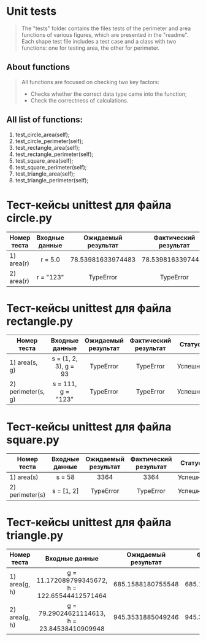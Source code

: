 # Unit tests
> The "tests" folder contains the files
> tests of the perimeter and area functions of various figures, which are presented in the "readme".
> Each shape test file includes a test case and a class with two functions: one for testing area, the other for perimeter.

## About functions
> All functions are focused on checking two key factors:
> * Checks whether the correct data type came into the function;
> * Check the correctness of calculations.
## All list of functions:
1) test_circle_area(self);
2) test_circle_perimeter(self);
3) test_rectangle_area(self);
4) test_rectangle_perimeter(self);
5) test_square_area(self);
6) test_square_perimeter(self);
7) test_triangle_area(self);
8) test_triangle_perimeter(self);
# Тест-кейсы unittest для файла circle.py
| Номер теста      | Входные данные |    Ожидаемый результат     |   Фактический результат    | Статус  |
|------------------|:--------------:|:--------------------------:|:--------------------------:|---------|        
| 1) area(r)       |     r = 5.0    |     78.53981633974483      |     78.53981633974483      | Успешно | 
| 2) area(r)       |     r = "123"  |         TypeError          |         TypeError          | Успешно |
# Тест-кейсы unittest для файла rectangle.py
| Номер теста         |     Входные данные      |    Ожидаемый результат     |   Фактический результат    | Статус  |
|---------------------|:-----------------------:|:--------------------------:|:--------------------------:|---------|        
| 1) area(s, g)       | s = (1, 2, 3), g = 93   |         TypeError          |         TypeError          | Успешно | 
| 2) perimeter(s, g)  | s = 111, g = "123"      |         TypeError          |         TypeError          | Успешно |
# Тест-кейсы unittest для файла square.py
| Номер теста      | Входные данные |    Ожидаемый результат     |   Фактический результат    | Статус  |
|------------------|:--------------:|:--------------------------:|:--------------------------:|---------|        
| 1) area(s)       |     s = 58     |           3364             |           3364             | Успешно | 
| 2) perimeter(s)  |     s = [1, 2] |         TypeError          |         TypeError          | Успешно |
# Тест-кейсы unittest для файла triangle.py
| Номер теста      |                     Входные данные                 |    Ожидаемый результат     |   Фактический результат    | Статус  |
|------------------|:--------------------------------------------------:|:--------------------------:|:--------------------------:|---------|        
| 1) area(g, h)    |  g = 11.172089799345672, h = 122.65544412571464    |    685.1588180755548       |     685.1588180755548      | Успешно | 
| 2) area(g, h)    |  g = 79.29024621114613, h = 23.84538410909948      |    945.3531885049246       |     945.3531885049246      | Успешно |

